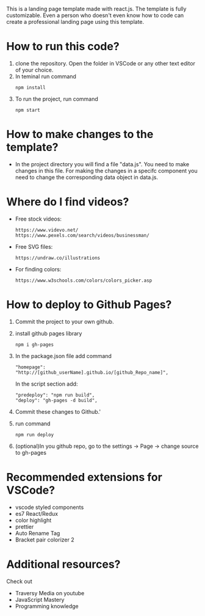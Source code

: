 This is a landing page template made with react.js. The template is fully customizable. Even a person who doesn't even know how to code can create a professional landing page using this template.

# How to run this code?

1. clone the repository. Open the folder in VSCode or any other text editor of your choice.
2. In teminal run command
   ```
   npm install
   ```
3. To run the project, run command
   ```
   npm start
   ```

# How to make changes to the template?

- In the project directory you will find a file "data.js". You need to make changes in this file. For making the changes in a specifc component you need to change the corresponding data object in data.js.

# Where do I find videos?

- Free stock videos:
  ```
  https://www.videvo.net/
  https://www.pexels.com/search/videos/businessman/
  ```
- Free SVG files:

  ```
  https://undraw.co/illustrations
  ```

- For finding colors:
  ```
  https://www.w3schools.com/colors/colors_picker.asp
  ```

# How to deploy to Github Pages?

1. Commit the project to your own github.
2. install github pages library
   ```
   npm i gh-pages
   ```
3. In the package.json file add command

   ```
   "homepage": "http://[github_userName].github.io/[github_Repo_name]",
   ```

   In the script section add:

   ```
   "predeploy": "npm run build",
   "deploy": "gh-pages -d build",
   ```

4. Commit these changes to Github.'

5. run command 

   ```
   npm run deploy
   ```

6. (optional)In you github repo, go to the settings -> Page -> change source to gh-pages

# Recommended extensions for VSCode?

- vscode styled components
- es7 React/Redux
- color highlight
- prettier
- Auto Rename Tag
- Bracket pair colorizer 2

# Additional resources?

Check out

- Traversy Media on youtube
- JavaScript Mastery
- Programming knowledge
